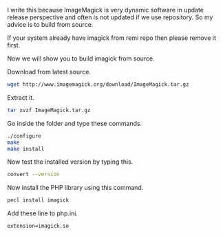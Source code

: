 I write this because ImageMagick is very dynamic software in update release perspective and often is not updated if we use repository. So my advice is to build from source.

If your system already have imagick from remi repo then please remove it first.

Now we will show you to build imagick from source.

Download from latest source.
~~~bash
wget http://www.imagemagick.org/download/ImageMagick.tar.gz
~~~

Extract it.
~~~bash
tar xvzf ImageMagick.tar.gz
~~~

Go inside the folder and type these commands.
~~~bash
./configure
make
make install
~~~

Now test the installed version by typing this.
~~~bash
convert --version
~~~

Now install the PHP library using this command.
~~~bash
pecl install imagick
~~~

Add these line to php.ini.
~~~
extension=imagick.so
~~~

